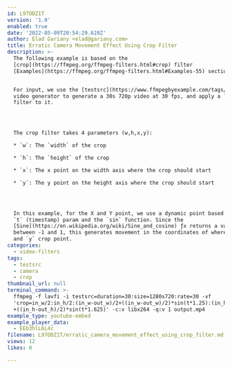 ```yaml
---
id: L97ODZ1T
version: '1.0'
enabled: true
date: '2022-05-09T20:54:29.628Z'
author: Elad Gariany <elad@gariany.com>
title: Erratic Camera Movement Effect Using Crop Filter
description: >-
  The following example is based on the
  [crop](https://ffmpeg.org/ffmpeg-filters.html#crop) filter
  [Examples](https://ffmpeg.org/ffmpeg-filters.html#Examples-55) section.


  For input, we use the [testsrc](https://www.ffmpegbyexample.com/tags/testsrc/)
  video generator to generate a 30s 720p video at 30 fps, and apply a `crop`
  filter to it.




  The crop filter takes 4 parameters (w,h,x,y):

  * `w`: The `width` of the crop

  * `h`: The `height` of the crop

  * `x`: The x point on the width axis where the crop should start

  * `y`: The y point on the height axis where the crop should start




  In this example, for the X and Y point, we use a dynamic point based on the
  `t` (timestamp) param and the `sin` function. Since the
  [Sine](https://en.wikipedia.org/wiki/Sine_and_cosine) ƒx returns a value
  between -1 and 1, this generates movement in the coordinates of where the `x`
  and `y` crop point.
categories:
  - video-filters
tags:
  - testsrc
  - camera
  - crop
thumbnail_url: null
terminal_command: >-
  ffmpeg -f lavfi -i testsrc=duration=30:size=1280x720:rate=30 -vf
  'crop=in_w/2:in_h/2:(in_w-out_w)/2+((in_w-out_w)/2)*sin(t*1.25):(in_h-out_h)/2
  +((in_h-out_h)/2)*sin(t*1.625)' -c:v libx264 -q:v 1 output.mp4
example_type: youtube-embed
example_player_data:
  - EEb3hlL6L4c
filename: L97ODZ1T/erratic_camera_movement_effect_using_crop_filter.md
views: 12
likes: 0

---
```

